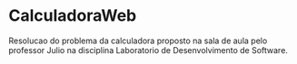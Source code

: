 # CalculadoraWeb
Resolucao do problema da calculadora proposto na sala de aula pelo professor Julio na disciplina Laboratorio de Desenvolvimento de Software.
